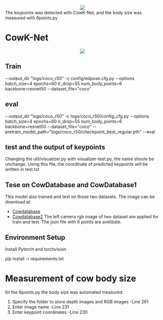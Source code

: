 <div align=center>
<img src="https://github.com/dontlearncpp/Body-size-measurement-with-CowK-Net/assets/103402250/d40da654-6735-45ee-8a45-436664c63cd0"> 
</div>
The keypoints was detected with CowK-Net, and the body size was measured with 6points.py 

# CowK-Net
<div align=center>
<img src="https://github.com/dontlearncpp/Body-size-measurement-with-CowK-Net/assets/103402250/83e25383-d69d-4ff8-a989-bfee48b05fea"> 
</div>

## Train
--output_dir "logs/coco_r50" -c config/edpose.cfg.py --options batch_size=4 epochs=60 lr_drop=55 num_body_points=6 backbone=resnet50 --dataset_file="coco"
## eval 
--output_dir "logs/coco_r50" -c logs/coco_r50/config_cfg.py --options batch_size=4 epochs=60 lr_drop=55 num_body_points=6 backbone=resnet50 --dataset_file="coco" --pretrain_model_path="logs/coco_r50/checkpoint_best_regular.pth" --eval
## test and the output of keypoints
Changing the util/visualizer.py with visualizer-test.py, the name shoule be unchange.
Using this file, the coordinate of predicted keypoints will be written in test.txt
## Tese on CowDatabase and CowDatabase1
This model also trained and test on those two datasets.
The image can be download at:
* [Cowdatabase](https://github.com/ruchaya/CowDatabase)
* [Cowdatabase2](https://github.com/ruchaya/CowDatabase2)
The left camera rgb image of two dataset are applied for train and test.
The json file with 6 points are avelibale.

## Environment Setup
Install Pytorch and torchvision

pip install -r requirements.txt
# Measurement of cow body size
IIn the 6points.py the body size was automated measured.
1. Specify the folder to store depth images and RGB images -Line 261
2. Enter image name -Line 231
3. Enter keypoint coordinates -Line 230



